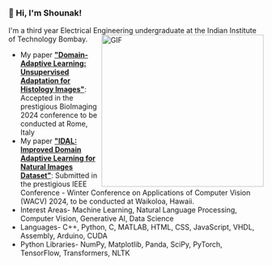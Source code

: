 ### 👋 Hi, I'm Shounak!
I'm a third year Electrical Engineering undergraduate at the Indian Institute of Technology Bombay. 
 <img align="right" height="300px" width= "320px" alt="GIF" src="https://media.giphy.com/media/CVtNe84hhYF9u/giphy.gif" />
- My paper <a href="https://arxiv.org/abs/2309.17172"> <b>"Domain-Adaptive Learning: Unsupervised Adaptation for Histology Images"</b></a>: Accepted in the prestigious BioImaging 2024 conference to be conducted at Rome, Italy
- My paper <a href="https://drive.google.com/file/d/1OWps3k4ht_QOqyDZvvjmmwF7NV0r1pVO/view?usp=sharing"> <b>"IDAL: Improved Domain Adaptive Learning for Natural Images Dataset"</b></a>: Submitted in the prestigious IEEE Conference - Winter Conference on Applications of Computer Vision
(WACV) 2024, to be conducted at Waikoloa, Hawaii.
- Interest Areas- Machine Learning, Natural Language Processing, Computer Vision,
Generative AI, Data Science
- Languages- C++, Python, C, MATLAB, HTML, CSS, JavaScript, VHDL, Assembly, Arduino, CUDA
- Python Libraries- NumPy, Matplotlib, Panda, SciPy, PyTorch, TensorFlow, Transformers, NLTK
<!--
**shounakd56/shounakd56** is a ✨ _special_ ✨ repository because its `README.md` (this file) appears on your GitHub profile.

Here are some ideas to get you started:

- 🔭 I’m currently working on ...
- 🌱 I’m currently learning ...
- 👯 I’m looking to collaborate on ...
- 🤔 I’m looking for help with ...
- 💬 Ask me about ...
- 📫 How to reach me: ...
- 😄 Pronouns: ...
- ⚡ Fun fact: ...
-->

